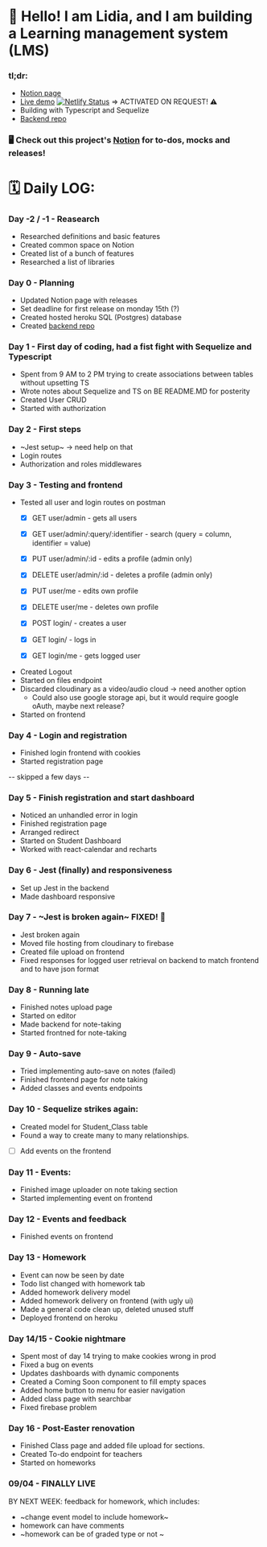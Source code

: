 # 👋 Hello! I am Lidia, and I am building a Learning management system (LMS)

### tl;dr: 
 - [Notion page](https://www.notion.so/lidiakovac/SOLO-CAPSTONE-60bd6b2e4a254a6a8e5025db83966905)
 - [Live demo](https://learn-ez.netlify.app/) [![Netlify Status](https://api.netlify.com/api/v1/badges/245c1277-27e6-43ac-8a08-440c032cacb7/deploy-status)](https://app.netlify.com/sites/learn-ez/deploys) => ACTIVATED ON REQUEST! ⚠️
 - Building with Typescript and Sequelize 
 - [Backend repo](https://github.com/LidiaKovac/learning-management-system-BE)


### 🖥️ Check out this project's [Notion](https://www.notion.so/lidiakovac/SOLO-CAPSTONE-60bd6b2e4a254a6a8e5025db83966905) for to-dos, mocks and releases! 


# 🗓️ Daily LOG: 

### Day -2 / -1 - Reasearch
- Researched definitions and basic features
- Created common space on Notion
- Created list of a bunch of features
- Researched a list of libraries 

### Day 0 - Planning 

- Updated Notion page with releases 
- Set deadline for first release on monday 15th (?)
- Created hosted heroku SQL (Postgres) database
- Created [backend repo](https://github.com/LidiaKovac/learning-management-system-BE)

### Day 1 - First day of coding, had a fist fight with Sequelize and Typescript

- Spent from 9 AM to 2 PM trying to create associations between tables without upsetting TS
- Wrote notes about Sequelize and TS on BE README.MD for posterity
- Created User CRUD 
- Started with authorization

### Day 2 - First steps 
- ~Jest setup~ -> need help on that
- Login routes
- Authorization and roles middlewares
### Day 3 - Testing and frontend
- Tested all user and login routes on postman 
    - [x] GET user/admin - gets all users 

    - [x] GET user/admin/:query/:identifier - search (query = column, identifier = value)

    - [x] PUT user/admin/:id - edits a profile (admin only)

    - [x] DELETE user/admin/:id - deletes a profile (admin only) 

    - [x] PUT user/me - edits own profile 

    - [x] DELETE user/me - deletes own profile 

    - [x] POST login/ - creates a user 

    - [x] GET login/ - logs in

    - [x] GET login/me - gets logged user 
- Created Logout 
- Started on files endpoint 
- Discarded cloudinary as a video/audio cloud -> need another option
   - Could also use google storage api, but it would require google oAuth, maybe next release? 
- Started on frontend
### Day 4 - Login and registration
- Finished login frontend with cookies
- Started registration page 


-- skipped a few days --


### Day 5 - Finish registration and start dashboard
- Noticed an unhandled error in login 
- Finished registration page 
- Arranged redirect
- Started on Student Dashboard 
- Worked with react-calendar and recharts

### Day 6 - Jest (finally) and responsiveness 
- Set up Jest in the backend 
- Made dashboard responsive

### Day 7 - ~Jest is broken again~ FIXED! 🙏
- Jest broken again
- Moved file hosting from cloudinary to firebase 
- Created file upload on frontend
- Fixed responses for logged user retrieval on backend to match frontend and to have json format

### Day 8 - Running late
- Finished notes upload page
- Started on editor
- Made backend for note-taking
- Started frontned for note-taking

### Day 9 - Auto-save
- Tried implementing auto-save on notes (failed)
- Finished frontend page for note taking
- Added classes and events endpoints 

### Day 10 - Sequelize strikes again: 
- Created model for Student_Class table
 - Found a way to create many to many relationships.
- [ ] Add events on the frontend

### Day 11 - Events: 
- Finished image uploader on note taking section
- Started implementing event on frontend

### Day 12 - Events and feedback 
- Finished events on frontend 

### Day 13 - Homework
- Event can now be seen by date
- Todo list changed with homework tab
- Added homework delivery model 
- Added homework delivery on frontend (with ugly ui)
- Made a general code clean up, deleted unused stuff
- Deployed frontend on heroku

### Day 14/15 - Cookie nightmare 
- Spent most of day 14 trying to make cookies wrong in prod 
- Fixed a bug on events
- Updates dashboards with dynamic components 
- Created a Coming Soon component to fill empty spaces 
- Added home button to menu for easier navigation 
- Added class page with searchbar 
- Fixed firebase problem

### Day 16 - Post-Easter renovation
- Finished Class page and added file upload for sections. 
- Created To-do endpoint for teachers 
- Started on homeworks

### 09/04 - FINALLY LIVE 



BY NEXT WEEK: 
 feedback for homework, which includes: 
  - ~change event model to include homework~
  - homework can have comments 
  - ~homework can be of graded type or not ~
